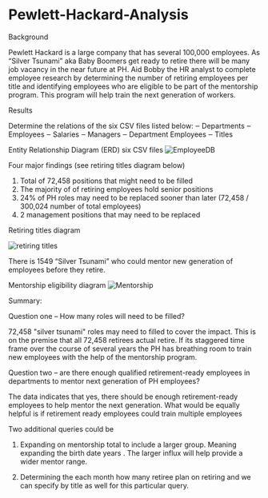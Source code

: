 # Pewlett-Hackard-Analysis

Background

Pewlett Hackard is a large company that has several 100,000 employees. As “Silver Tsunami” aka Baby Boomers get ready to retire there will be many job vacancy in the near future at PH. Aid Bobby the HR analyst to complete employee research by determining the number of retiring employees per title and identifying employees who are eligible to be part of the mentorship program. This program will help train the next generation of workers. 



Results 

Determine the relations of the six CSV files listed below:
‒	Departments
‒	Employees
‒	Salaries
‒	Managers
‒	Department Employees
‒	Titles


Entity Relationship Diagram (ERD) six CSV files 
![EmployeeDB](https://user-images.githubusercontent.com/111043588/192209268-68da2a81-78cf-41d8-8cf6-fdcb39a57521.png)


Four major findings (see retiring titles diagram below)
1.	Total of 72,458 positions that might need to be filled 
2.	The majority of of retiring employees hold senior positions
3.	24% of PH roles may need to be replaced sooner than later (72,458 / 300,024 number of total employees)
4.	2 management positions that may need to be replaced

Retiring titles diagram

![retiring titles](https://user-images.githubusercontent.com/111043588/192209273-431518e6-87b3-4f0e-8ef0-d1fca4e6ce36.PNG)



There is 1549 “Silver Tsunami” who could mentor new generation of employees before they retire.

Mentorship eligibility diagram 
![Mentorship](https://user-images.githubusercontent.com/111043588/192209272-9e267bbf-1ca5-48f6-b403-d89f3873ae7f.PNG) 
 
 
 
Summary: 

Question one – How many roles will need to be filled?

72,458 "silver tsunami" roles may need to filled to cover the impact. This is on the premise that all 72,458 retirees actual retire. If its staggered time frame over the course of several years the PH has breathing room to train new employees with the help of the mentorship program. 

Question two – are there enough qualified retirement-ready employees in departments to mentor next generation of PH employees?

The data indicates that yes, there should be enough retirement-ready employees to help mentor the next generation. What would be equally helpful is if retirement ready employees could train multiple employees

Two additional queries could be

1.	Expanding on mentorship total to include a larger group. Meaning expanding the birth date years . The larger influx will help provide a wider mentor range.

2.	Determining the each month how many retiree plan on retiring and we can specify by title as well for this particular query. 

